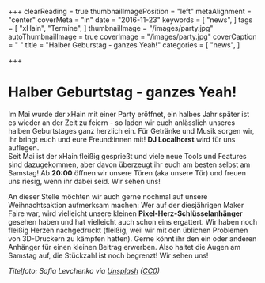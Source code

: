 +++
clearReading = true
thumbnailImagePosition = "left"
metaAlignment = "center"
coverMeta = "in"
date = "2016-11-23"
keywords = [
  "news",
]
tags = [
  "xHain",
  "Termine",
]
thumbnailImage = "/images/party.jpg"
autoThumbnailImage = true
coverImage = "/images/party.jpg"
coverCaption = " "
title = "Halber Geburstag - ganzes Yeah!"
categories = [
  "news",
]

+++

# Halber Geburtstag - ganzes Yeah!  


Im Mai wurde der xHain mit einer Party eröffnet, ein halbes Jahr später ist es wieder an der Zeit zu feiern - so laden wir euch anlässlich unseres halben Geburtstages ganz herzlich ein. Für Getränke und Musik sorgen wir, ihr bringt euch und eure Freund:innen mit! __DJ Localhorst__ wird für uns auflegen.  
Seit Mai ist der xHain fleißig gesprießt und viele neue Tools und Features sind dazugekommen, aber davon überzeugt ihr euch am besten selbst am Samstag! Ab __20:00__ öffnen wir unsere Türen (aka unsere Tür) und freuen uns riesig, wenn ihr dabei seid. Wir sehen uns!  

An dieser Stelle möchten wir auch gerne nochmal auf unsere Weihnachtsaktion aufmerksam machen: Wer auf der diesjährigen Maker Faire war, wird vielleicht unsere kleinen __Pixel-Herz-Schlüsselanhänger__ gesehen haben und hat vielleicht auch schon eins ergattert. Wir haben noch fleißig Herzen nachgedruckt (fleißig, weil wir mit den üblichen Problemen von 3D-Druckern zu kämpfen hatten). Gerne könnt ihr den ein oder anderen Anhänger für einen kleinen Beitrag erwerben. Also haltet die Augen am Samstag auf, die Stückzahl ist noch begrenzt! Wir sehen uns!  

_Titelfoto: Sofia Levchenko via [Unsplash](https://unsplash.com/photos/l6yLVM-FJxc) ([CC0](https://creativecommons.org/publicdomain/zero/1.0/deed.de))_
